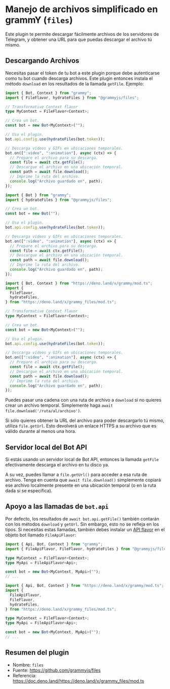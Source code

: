 # Manejo de archivos simplificado en grammY (`files`)

Este plugin te permite descargar fácilmente archivos de los servidores de Telegram, y obtener una URL para que puedas descargar el archivo tú mismo.

## Descargando Archivos

Necesitas pasar el token de tu bot a este plugin porque debe autenticarse como tu bot cuando descarga archivos.
Este plugin entonces instala el método `download` en los resultados de la llamada `getFile`.
Ejemplo:

<CodeGroup>
  <CodeGroupItem title="TypeScript" active>

```ts
import { Bot, Context } from "grammy";
import { FileFlavor, hydrateFiles } from "@grammyjs/files";

// Transformative Context flavor
type MyContext = FileFlavor<Context>;

// Crea un bot.
const bot = new Bot<MyContext>("");

// Usa el plugin.
bot.api.config.use(hydrateFiles(bot.token));

// Descarga vídeos y GIFs en ubicaciones temporales.
bot.on([":video", ":animation"], async (ctx) => {
  // Prepare el archivo para su descarga.
  const file = await ctx.getFile();
  // Descargue el archivo en una ubicación temporal.
  const path = await file.download();
  // Imprime la ruta del archivo.
  console.log("Archivo guardado en", path);
});
```

</CodeGroupItem>
 <CodeGroupItem title="JavaScript">

```js
import { Bot } from "grammy";
import { hydrateFiles } from "@grammyjs/files";

// Crea un bot.
const bot = new Bot("");

// Usa el plugin.
bot.api.config.use(hydrateFiles(bot.token));

// Descarga vídeos y GIFs en ubicaciones temporales.
bot.on([":video", ":animation"], async (ctx) => {
  // Prepare el archivo para su descarga.
  const file = await ctx.getFile();
  // Descargue el archivo en una ubicación temporal.
  const path = await file.download();
  // Imprime la ruta del archivo.
  console.log("Archivo guardado en", path);
});
```

</CodeGroupItem>
 <CodeGroupItem title="Deno">

```ts
import { Bot, Context } from "https://deno.land/x/grammy/mod.ts";
import {
  FileFlavor,
  hydrateFiles,
} from "https://deno.land/x/grammy_files/mod.ts";

// Transformative Context flavor
type MyContext = FileFlavor<Context>;

// Crea un bot.
const bot = new Bot<MyContext>("");

// Usa el plugin.
bot.api.config.use(hydrateFiles(bot.token));

// Descarga vídeos y GIFs en ubicaciones temporales.
bot.on([":video", ":animation"], async (ctx) => {
  // Prepare el archivo para su descarga.
  const file = await ctx.getFile();
  // Descargue el archivo en una ubicación temporal.
  const path = await file.download();
  // Imprime la ruta del archivo.
  console.log("Archivo guardado en", path);
});
```

</CodeGroupItem>
</CodeGroup>

Puedes pasar una cadena con una ruta de archivo a `download` si no quieres crear un archivo temporal.
Simplemente haga `await file.download('/ruta/al/archivo')`.

Si sólo quieres obtener la URL del archivo para poder descargarlo tú mismo, utiliza `file.getUrl`.
Esto devolverá un enlace HTTPS a su archivo que es válido durante al menos una hora.

## Servidor local del Bot API

Si estás usando un servidor local de Bot API, entonces la llamada `getFile` efectivamente descarga el archivo en tu disco ya.

A su vez, puedes llamar a `file.getUrl()` para acceder a esa ruta de archivo.
Tenga en cuenta que `await file.download()` simplemente copiará ese archivo localmente presente en una ubicación temporal (o en la ruta dada si se especifica).

## Apoyo a las llamadas de `bot.api`

Por defecto, los resultados de `await bot.api.getFile()` también contarán con los métodos `download` y `getUrl`.
Sin embargo, esto no se refleja en los tipos.
Si necesitas estas llamadas, también debes instalar un [API flavor](/advanced/transformers.html#api-flavoring) en el objeto bot llamado `FileApiFlavor`:

<CodeGroup>
  <CodeGroupItem title="Node.js" active>

```ts
import { Api, Bot, Context } from "grammy";
import { FileApiFlavor, FileFlavor, hydrateFiles } from "@grammyjs/files";

type MyContext = FileFlavor<Context>;
type MyApi = FileApiFlavor<Api>;

const bot = new Bot<MyContext, MyApi>("");
// ...
```

</CodeGroupItem>
  <CodeGroupItem title="Deno">

```ts
import { Api, Bot, Context } from "https://deno.land/x/grammy/mod.ts";
import {
  FileApiFlavor,
  FileFlavor,
  hydrateFiles,
} from "https://deno.land/x/grammy_files/mod.ts";

type MyContext = FileFlavor<Context>;
type MyApi = FileApiFlavor<Api>;

const bot = new Bot<MyContext, MyApi>("");
// ...
```

</CodeGroupItem>
</CodeGroup>

## Resumen del plugin

- Nombre: `files`
- Fuente: <https://github.com/grammyjs/files>
- Referencia: <https://doc.deno.land/https://deno.land/x/grammy_files/mod.ts>
